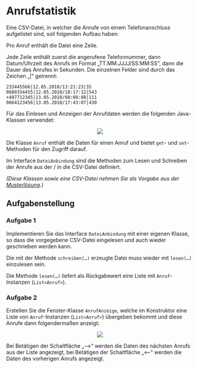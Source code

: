 # Anrufstatistik #

Eine CSV-Datei, in welcher die Anrufe von einem Telefonanschluss aufgelistet sind, soll folgenden Aufbau haben:

Pro Anruf enthält die Datei eine Zeile.

Jede Zeile enthält zuerst die angerufene Telefonnummer, dann Datum/Uhrzeit des Anrufs im Format „TT.MM.JJJJ/SS:MM:SS“, dann die Dauer des Anrufes in Sekunden. Die einzelnen Felder sind durch das Zeichen „|“ getrennt:

```
233445566|12.05.2010/13:21:23|35
0680334455|12.05.2010/18:17:12|543
+497712345|13.05.2010/08:08:08|111
0664123456|13.05.2010/17:43:07|430
```

Für das Einlesen und Anzeigen der Anrufdaten werden die folgenden Java-Klassen verwendet:

<p align='center'>
<img src='http://pr-gse.googlecode.com/svn/wiki/uebungen/uml/anrufe.jpg' />
</p>

Die Klasse `Anruf` enthält die Daten für einen Anruf und bietet `get`- und `set`-Methoden für den Zugriff darauf.

Im Interface `DateiAnbindung` sind die Methoden zum Lesen und Schreiben der Anrufe aus der / in die CSV-Datei definiert.

_(Diese Klassen sowie eine CSV-Datei nehmen Sie als Vorgabe aus der [Musterlösung](http://pr-gse.googlecode.com/svn/trunk/uebungen/musterloesungen/src/anrufe).)_


## Aufgabenstellung ##

### Aufgabe 1 ###

Implementieren Sie das Interface `DateiAnbindung` mit einer eigenen Klasse, so dass die vorgegebene CSV-Datei eingelesen und auch wieder geschrieben werden kann.

Die mit der Methode `schreiben(…)` erzeugte Datei muss wieder mit `lesen(…)` einzulesen sein.

Die Methode `lesen(…)` liefert als Rückgabewert eine Liste mit `Anruf`-Instanzen (`List<Anruf>`).

### Aufgabe 2 ###

Erstellen Sie die Fenster-Klasse `AnrufAnzeige`, welche im Konstruktor eine Liste von `Anruf`-Instanzen (`List<Anruf>`) übergeben bekommt und diese Anrufe dann folgendermaßen anzeigt:

<p align='center'>
<img src='http://pr-gse.googlecode.com/svn/wiki/uebungen/images/anrufanzeige.jpg' />
</p>

Bei Betätigen der Schaltfläche „-->“ werden die Daten des nächsten Anrufs aus der Liste angezeigt, bei Betätigen der Schaltfläche „<--“ werden die Daten des vorherigen Anrufs angezeigt.